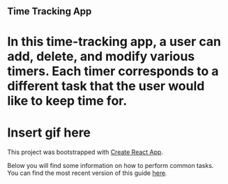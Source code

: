 ## Time Tracking App

# In this time-tracking app, a user can add, delete, and modify various timers. Each timer corresponds to a different task that the user would like to keep time for.

# Insert gif here

This project was bootstrapped with [Create React App](https://github.com/facebookincubator/create-react-app).

Below you will find some information on how to perform common tasks.<br>
You can find the most recent version of this guide [here](https://github.com/facebookincubator/create-react-app/blob/master/packages/react-scripts/template/README.md).

